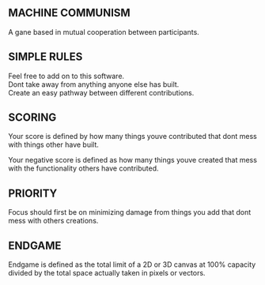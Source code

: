 ## MACHINE COMMUNISM
A gane based in mutual cooperation between participants.

## SIMPLE RULES
Feel free to add on to this software.<br />
Dont take away from anything anyone else has built.<br />
Create an easy pathway between different contributions.<br />

## SCORING
Your score is defined by how many things youve contributed that dont mess with things other have built.<br />

Your negative score is defined as how many things youve created that mess with the functionality others have contributed.<br />

## PRIORITY
Focus should first be on minimizing damage from things you add that dont mess with others creations.

## ENDGAME
Endgame is defined as the total limit of a 2D or 3D canvas at 100% capacity divided by the total space actually taken in pixels or vectors.
